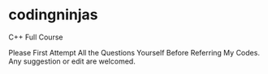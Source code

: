 # codingninjas
C++ Full Course

Please First Attempt All the Questions Yourself Before Referring My Codes.
Any suggestion or edit are welcomed.
